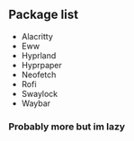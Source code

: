 ## Package list
- Alacritty
- Eww
- Hyprland
- Hyprpaper
- Neofetch
- Rofi
- Swaylock
- Waybar

### Probably more but im lazy